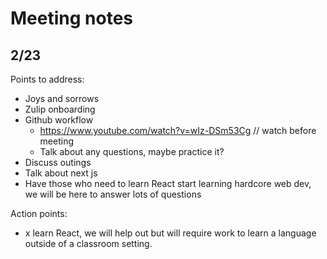 # Meeting notes

## 2/23

Points to address:
* Joys and sorrows
* Zulip onboarding
* Github workflow
  * https://www.youtube.com/watch?v=wIz-DSm53Cg // watch before meeting
  * Talk about any questions, maybe practice it?
* Discuss outings
* Talk about next js
* Have those who need to learn React start learning hardcore web dev, we will be here to answer lots of questions

Action points:
* x learn React, we will help out but will require work to learn a language outside of a classroom setting.
